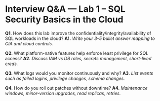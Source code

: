 
# Interview Q&A — Lab 1 – SQL Security Basics in the Cloud

**Q1.** How does this lab improve the confidentiality/integrity/availability of SQL workloads in the cloud?
**A1.** _Write your 3–5 bullet answer mapping to CIA and cloud controls._

**Q2.** What platform-native features help enforce least privilege for SQL access?
**A2.** _Discuss IAM vs DB roles, secrets management, short-lived creds._

**Q3.** What logs would you monitor continuously and why?
**A3.** _List events such as failed logins, privilege changes, schema changes._

**Q4.** How do you roll out patches without downtime?
**A4.** _Maintenance windows, minor-version upgrades, read replicas, retries._
